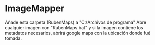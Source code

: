 # ImageMapper
Añade esta carpeta (RubenMaps) a "C:\Archivos de programa\"
Abre cualquier imagen con "RubenMaps.bat" y si la imagen contiene los metadatos necesarios, abrirá google maps con la ubicación donde fué tomada.
